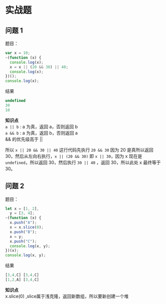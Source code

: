 # 实战题

## 问题 1

题目：

```JavaScript
var x = 10;
~(function (x) {
  console.log(x);
  x = x || (20 && 30) || 40;
  console.log(x);
})();
console.log(x);
```

结果

```JavaScript
undefined
30
10
```

**知识点**  
`a || b` : a 为真，返回 a，否则返回 b  
`a && b` : a 为真，返回 b，否则返回 a  
&& 的优先级高于 ||

所以 `x || 20 && 30 || 40` 这行代码先执行 `20 && 30` 因为 20 是真所以返回 30，然后从左向右执行，`x || (20 && 30)` 即 `x || 30`，因为 x 现在是`undefined`，所以返回 30，然后执行 `30 || 40` ，返回 30，所以此处 x 最终等于 30。

## 问题 2

题目：

```JavaScript
let x = [1, 2],
  y = [3, 4];
~(function (x) {
  x.push("A");
  x = x.slice(0);
  x.push("B");
  x = y;
  x.push("C");
  console.log(x, y);
})(x);
console.log(x, y);
```

结果

```JavaScript
[3,4,C] [3,4,C] 
[1,2,A] [3,4,C]
```

**知识点**  
x.slice(0) ,slice属于浅克隆，返回新数组，所以要新创建一个堆